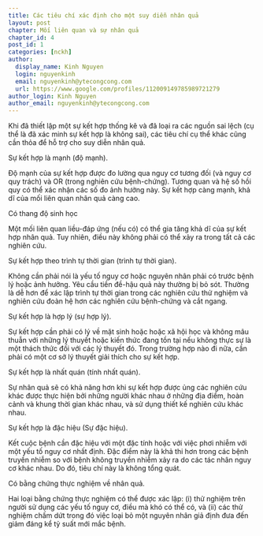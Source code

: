 ```yaml
---
title: Các tiêu chí xác định cho một suy diễn nhân quả
layout: post
chapter: Mối liên quan và sự nhân quả
chapter_id: 4
post_id: 1
categories: [nckh]
author:
  display_name: Kinh Nguyen
  login: nguyenkinh
  email: nguyenkinh@ytecongcong.com
  url: https://www.google.com/profiles/112009149785989721279
author_login: Kinh Nguyen
author_email: nguyenkinh@ytecongcong.com
---
```


Khi đã thiết lập một sự kết hợp thống kê và đã loại ra các nguồn sai lệch (cụ thể là đã xác minh sự kết hợp là không sai), các tiêu chí cụ thể khác cũng cần thỏa để hỗ trợ cho suy diễn nhân quả.

Sự kết hợp là mạnh (độ mạnh).

Độ mạnh của sự kết hợp được đo lường qua nguy cơ tương đối (và nguy cơ quy trách) và OR (trong nghiên cứu bệnh-chứng). Tương quan và hệ số hồi quy có thể xác nhận các số đo ảnh hưởng này. Sự kết hợp càng mạnh, khả dĩ của mối liên quan nhân quả càng cao.

Có thang độ sinh học

Một mối liên quan liều-đáp ứng (nếu có) có thể gia tăng khả dĩ của sự kết hợp nhân quả. Tuy nhiên, điều này không phải có thể xảy ra trong tất cả các nghiên cứu.

Sự kết hợp theo trình tự thời gian (trình tự thời gian).

Không cần phải nói là yếu tố nguy cơ hoặc nguyên nhân phải có trước bệnh lý hoặc ảnh hưởng. Yêu cầu tiền đề-hậu quả này thường bị bỏ sót. Thường là dễ hơn để xác lập trình tự thời gian trong các nghiên cứu thử nghiệm và nghiên cứu đoàn hệ hơn các nghiên cứu bệnh-chứng và cắt ngang.

Sự kết hợp là hợp lý (sự hợp lý).

Sự kết hợp cần phải có lý về mặt sinh hoặc hoặc xã hội học và không mâu thuẫn với những lý thuyết hoặc kiến thức đang tồn tại nếu không thực sự là một thách thức đối với các lý thuyết đó. Trong trường hợp nào đi nữa, cần phải có một cơ sở lý thuyết giải thích cho sự kết hợp.

Sự kết hợp là nhất quán (tính nhất quán).

Sự nhân quả sẽ có khả năng hơn khi sự kết hợp được ủng các nghiên cứu khác được thực hiện bởi những người khác nhau ở những địa điểm, hoàn cảnh và khung thời gian khác nhau, và sử dụng thiết kế nghiên cứu khác nhau.

Sự kết hợp là đặc hiệu (Sự đặc hiệu).

Kết cuộc bệnh cần đặc hiệu với một đặc tính hoặc với việc phơi nhiễm với một yếu tố nguy cơ nhất định. Đặc điểm này là khả thi hơn trong các bệnh truyền nhiễm so với bệnh không truyền nhiễm xảy ra do các tác nhân nguy cơ khác nhau. Do đó, tiêu chí này là không tổng quát.

Có bằng chứng thực nghiệm về nhân quả.

Hai loại bằng chứng thực nghiệm có thể được xác lập: (i) thử nghiệm trên người sử dụng các yếu tố nguy cơ, điều mà khó có thể có, và (ii) các thử nghiệm chấm dứt trong đó việc loại bỏ một nguyên nhân giả định đưa đến giảm đáng kể tỷ suất mới mắc bệnh.